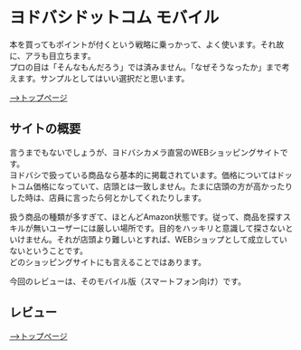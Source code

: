 # ヨドバシドットコム モバイル
本を買ってもポイントが付くという戦略に乗っかって、よく使います。それ故に、アラも目立ちます。  
プロの目は「そんなもんだろう」では済みません。「なぜそうなったか」まで考えます。サンプルとしてはいい選択だと思います。

[-->トップページ](../README.md)

## サイトの概要
言うまでもないでしょうが、ヨドバシカメラ直営のWEBショッピングサイトです。  
ヨドバシで扱っている商品なら基本的に掲載されています。価格についてはドットコム価格になっていて、店頭とは一致しません。たまに店頭の方が高かったりした時は、店員に言ったら何とかしてくれたりします。

扱う商品の種類が多すぎて、ほとんどAmazon状態です。従って、商品を探すスキルが無いユーザーには厳しい場所です。目的をハッキリと意識して探さないといけません。それが店頭より難しいとすれば、WEBショップとして成立していないということです。  
どのショッピングサイトにも言えることではあります。

今回のレビューは、そのモバイル版（スマートフォン向け）です。

## レビュー


[-->トップページ](../README.md)
